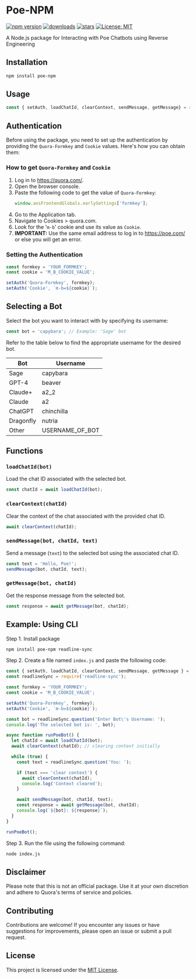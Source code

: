 # **Poe-NPM**

[![npm version](https://img.shields.io/npm/v/poe-npm?label=version)](https://www.npmjs.com/package/poe-npm)
[![downloads](https://img.shields.io/npm/dt/poe-npm)](https://www.npmjs.com/package/poe-npm)
[![stars](https://img.shields.io/github/stars/bokaif/poe-npm?style=social)](https://github.com/bokaif/poe-npm)
[![License: MIT](https://img.shields.io/badge/License-MIT-yellow.svg)](https://opensource.org/licenses/MIT)


A Node.js package for Interacting with Poe Chatbots using Reverse Engineering

## **Installation**

```bash
npm install poe-npm
```

## **Usage**

```javascript
const { setAuth, loadChatId, clearContext, sendMessage, getMessage} = require('poe-npm');
```

## **Authentication**

Before using the package, you need to set up the authentication by providing the `Quora-Formkey` and `Cookie` values. Here's how you can obtain them:

### **How to get `Quora-Formkey` and `Cookie`**

1. Log in to https://quora.com/.
2. Open the browser console.
3. Paste the following code to get the value of `Quora-Formkey`:
   ```javascript
   window.ansFrontendGlobals.earlySettings['formkey'];
   ```
4. Go to the Application tab.
5. Navigate to Cookies > quora.com.
6. Look for the '`m-b`' cookie and use its value as `Cookie`.
7. **IMPORTANT:** Use the same email address to log in to https://poe.com/ or else you will get an error.

### **Setting the Authentication**

```javascript
const formkey = 'YOUR_FORMKEY';
const cookie = 'M_B_COOKIE_VALUE';

setAuth('Quora-Formkey', formkey);
setAuth('Cookie', `m-b=${cookie}`);
```

## **Selecting a Bot**

Select the bot you want to interact with by specifying its username:

```javascript
const bot = 'capybara'; // Example: 'Sage' bot
```

Refer to the table below to find the appropriate username for the desired bot.

| Bot       | Username        |
| --------- | --------------- |
| Sage      | capybara        |
| GPT-4     | beaver          |
| Claude+   | a2_2            |
| Claude    | a2              |
| ChatGPT   | chinchilla      |
| Dragonfly | nutria          |
| Other     | USERNAME_OF_BOT |

## **Functions**

### `loadChatId(bot)`

Load the chat ID associated with the selected bot.

```javascript
const chatId = await loadChatId(bot);
```

### `clearContext(chatId)`

Clear the context of the chat associated with the provided chat ID.

```javascript
await clearContext(chatId);
```

### `sendMessage(bot, chatId, text)`

Send a message (`text`) to the selected bot using the associated chat ID.

```javascript
const text = 'Hello, Poe!';
sendMessage(bot, chatId, text);
```

### `getMessage(bot, chatId)`

Get the response message from the selected bot.

```javascript
const response = await getMessage(bot, chatId);
```

## **Example: Using CLI**

Step 1. Install package

```bash
npm install poe-npm readline-sync
```

Step 2. Create a file named `index.js` and paste the following code:

```javascript
const { setAuth, loadChatId, clearContext, sendMessage, getMessage } = require('poe-npm');
const readlineSync = require('readline-sync');

const formkey = 'YOUR_FORMKEY';
const cookie = 'M_B_COOKIE_VALUE';

setAuth('Quora-Formkey', formkey);
setAuth('Cookie', `m-b=${cookie}`);

const bot = readlineSync.question('Enter Bot\'s Username: ');
console.log('The selected bot is: ', bot);

async function runPoeBot() {
  let chatId = await loadChatId(bot);
  await clearContext(chatId); // clearing context initially

  while (true) {
    const text = readlineSync.question('You: ');

    if (text === 'clear context') {
      await clearContext(chatId);
      console.log('Context cleared');
    }

    await sendMessage(bot, chatId, text);
    const response = await getMessage(bot, chatId);
    console.log(`${bot}: ${response}`);
  }
}

runPoeBot();
```

Step 3. Run the file using the following command:

```bash
node index.js
```

## **Disclaimer**

Please note that this is not an official package. Use it at your own discretion and adhere to Quora's terms of service and policies.

## **Contributing**

Contributions are welcome! If you encounter any issues or have suggestions for improvements, please open an issue or submit a pull request.

## **License**

This project is licensed under the [MIT License](https://opensource.org/licenses/MIT).
